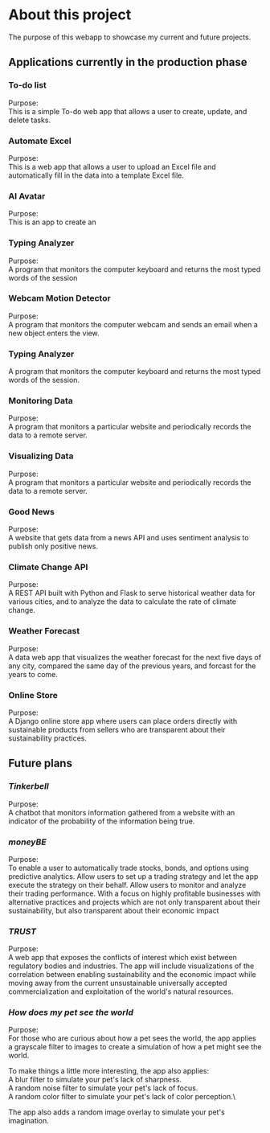 # About this project

The purpose of this webapp to showcase my current and future projects.

## Applications currently in the production phase
### To-do list
Purpose:\
This is a simple To-do web app that allows a user to create, update, and delete tasks.
### Automate Excel
Purpose:\
This is a web app that allows a user to upload an Excel file and automatically fill in the data into a template Excel file.
### AI Avatar
Purpose:\
This is an app to create an
### Typing Analyzer
Purpose:\
A program that monitors the computer keyboard and returns the most typed words of the session
### Webcam Motion Detector
Purpose:\
A program that monitors the computer webcam and sends an email when a new object enters the view.
### Typing Analyzer
A program that monitors the computer keyboard and returns the most typed words of the session.
### Monitoring Data
Purpose:\
A program that monitors a particular website and periodically records the data to a remote server.
### Visualizing Data
Purpose:\
A program that monitors a particular website and periodically records the data to a remote server.
### Good News
Purpose:\
A website that gets data from a news API and uses sentiment analysis to publish only positive news.
### Climate Change API
Purpose:\
A REST API built with Python and Flask to serve historical weather data for various cities, and to analyze the data to 
calculate the rate of climate change.
### Weather Forecast
Purpose:\
A data web app that visualizes the weather forecast for the next five days of any city, compared the same day of the 
previous years, and forcast for the years to come.
### Online Store
Purpose:\
A Django online store app where users can place orders directly with sustainable products from sellers who are 
transparent about their sustainability practices.
## Future plans
### *Tinkerbell*
Purpose:\
A chatbot that monitors information gathered from a website with an indicator of the probability of the information 
being true.
### *moneyBE*
Purpose:\
To enable a user to automatically trade stocks, bonds, and options using predictive analytics.
Allow users to set up a trading strategy and let the app execute the strategy on their behalf.
Allow users to monitor and analyze their trading performance.
With a focus on highly profitable businesses with alternative practices and projects which are not only transparent 
about their sustainability, but also transparent about their economic impact
### *TRUST*
Purpose:\
A web app that exposes the conflicts of interest which exist between regulatory bodies and industries. 
The app will include visualizations of the correlation between enabling sustainability and the economic impact while
moving away from the current unsustainable universally accepted commercialization and exploitation of the world's 
natural resources.
### *How does my pet see the world*
Purpose:\
For those who are curious about how a pet sees the world, the app applies a grayscale filter to images to create a simulation of how a pet might see the world.

To make things a little more interesting, the app also applies:\
A blur filter to simulate your pet's lack of sharpness.\
A random noise filter to simulate your pet's lack of focus.\
A random color filter to simulate your pet's lack of color perception.\

The app also adds a random image overlay to simulate your pet's imagination.